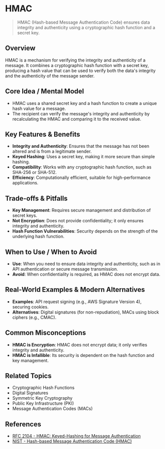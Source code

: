 # HMAC

> HMAC (Hash-based Message Authentication Code) ensures data integrity and authenticity using a cryptographic hash function and a secret key.

## Overview
HMAC is a mechanism for verifying the integrity and authenticity of a message. It combines a cryptographic hash function with a secret key, producing a hash value that can be used to verify both the data's integrity and the authenticity of the message sender.

## Core Idea / Mental Model
- HMAC uses a shared secret key and a hash function to create a unique hash value for a message.
- The recipient can verify the message's integrity and authenticity by recalculating the HMAC and comparing it to the received value.

## Key Features & Benefits
- **Integrity and Authenticity**: Ensures that the message has not been altered and is from a legitimate sender.
- **Keyed Hashing**: Uses a secret key, making it more secure than simple hashing.
- **Compatibility**: Works with any cryptographic hash function, such as SHA-256 or SHA-512.
- **Efficiency**: Computationally efficient, suitable for high-performance applications.

## Trade-offs & Pitfalls
- **Key Management**: Requires secure management and distribution of secret keys.
- **Not Encryption**: Does not provide confidentiality; it only ensures integrity and authenticity.
- **Hash Function Vulnerabilities**: Security depends on the strength of the underlying hash function.

## When to Use / When to Avoid
- **Use**: When you need to ensure data integrity and authenticity, such as in API authentication or secure message transmission.
- **Avoid**: When confidentiality is required, as HMAC does not encrypt data.

## Real-World Examples & Modern Alternatives
- **Examples**: API request signing (e.g., AWS Signature Version 4), securing cookies.
- **Alternatives**: Digital signatures (for non-repudiation), MACs using block ciphers (e.g., CMAC).

## Common Misconceptions
- **HMAC is Encryption**: HMAC does not encrypt data; it only verifies integrity and authenticity.
- **HMAC is Infallible**: Its security is dependent on the hash function and key management.

## Related Topics
- Cryptographic Hash Functions
- Digital Signatures
- Symmetric Key Cryptography
- Public Key Infrastructure (PKI)
- Message Authentication Codes (MACs)

## References
- [RFC 2104 - HMAC: Keyed-Hashing for Message Authentication](https://tools.ietf.org/html/rfc2104)  
- [NIST - Hash-based Message Authentication Code (HMAC)](https://csrc.nist.gov/publications/detail/fips/198/1/final)